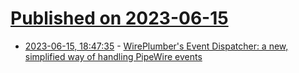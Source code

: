 # [Published on 2023-06-15](index.md)

* [2023-06-15, 18:47:35](https://lobste.rs/s/znatjv/wireplumber_s_event_dispatcher_new) - [WirePlumber's Event Dispatcher: a new, simplified way of handling PipeWire events](https://www.collabora.com/news-and-blog/blog/2023/06/15/wireplumber-event-dispatcher-new-simplified-way-handling-pipewire-events/)
